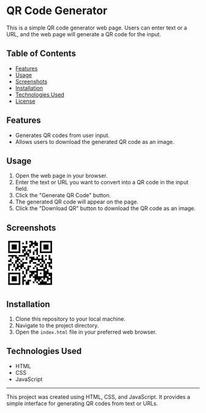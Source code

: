 # QR Code Generator

This is a simple QR code generator web page. Users can enter text or a URL, and the web page will generate a QR code for the input.

## Table of Contents
- [Features](#features)
- [Usage](#usage)
- [Screenshots](#screenshots)
- [Installation](#installation)
- [Technologies Used](#technologies-used)
- [License](#license)

## Features
- Generates QR codes from user input.
- Allows users to download the generated QR code as an image.

## Usage
1. Open the web page in your browser.
2. Enter the text or URL you want to convert into a QR code in the input field.
3. Click the "Generate QR Code" button.
4. The generated QR code will appear on the page.
5. Click the "Download QR" button to download the QR code as an image.

## Screenshots
![QR Code Generator](images/screenshot.png)

## Installation
1. Clone this repository to your local machine.
2. Navigate to the project directory.
3. Open the `index.html` file in your preferred web browser.

## Technologies Used
- HTML
- CSS
- JavaScript

---

This project was created using HTML, CSS, and JavaScript. It provides a simple interface for generating QR codes from text or URLs.
